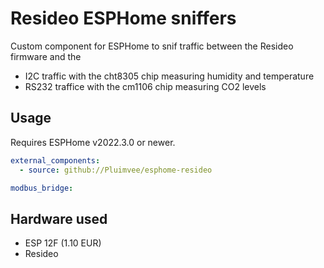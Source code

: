 Resideo ESPHome sniffers
=========================

Custom component for ESPHome to snif traffic between the Resideo firmware and the
- I2C traffic with the cht8305 chip measuring humidity and temperature
- RS232 traffice with the cm1106 chip measuring CO2 levels

Usage
-----

Requires ESPHome v2022.3.0 or newer.

```yaml
external_components:
  - source: github://Pluimvee/esphome-resideo

modbus_bridge:
```


Hardware used
--------
- ESP 12F (1.10 EUR)
- Resideo


